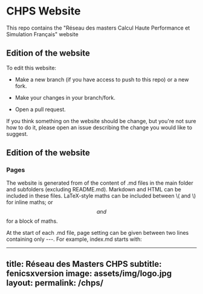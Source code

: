# CHPS Website
This repo contains the "Réseau des masters Calcul Haute Performance et Simulation Français" website

## Edition of the website
To edit this website:

* Make a new branch (if you have access to push to this repo) or a new fork.

* Make your changes in your branch/fork.

* Open a pull request.

If you think something on the website should be change, but you're not sure how to do it, please open an issue describing the change you would like to suggest.

## Edition of the website


### Pages
The website is generated from of the content of .md files in the main folder and subfolders (excluding README.md). Markdown and HTML can be included in these files. LaTeX-style maths can be included between \\( and \\) for inline maths; or $$ and $$ for a block of maths.

At the start of each .md file, page setting can be given between two lines containing only ---. For example, index.md starts with:

---
title: Réseau des Masters CHPS
subtitle: fenicsxversion
image: assets/img/logo.jpg
layout: 
permalink: /chps/
---

